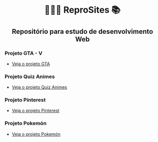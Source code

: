 <h1 align="center">👨🏼‍💻 ReproSites 📚</h1>

<h2 align="center">Repositório para estudo de desenvolvimento Web</h3>

### Projeto GTA - V
+ <a href="https://gabrielygor.github.io/ReproSites/Dev-em-Dobro/projeto-site-gta/index.html" target="_blank">Veja o projeto GTA</a>



### Projeto Quiz Animes
+ <a href="https://gabrielygor.github.io/ReproSites/Rocketseat/Projeto-Quiz/index.html" target="_blank">Veja o projeto Quiz Animes</a>



### Projeto Pinterest
+ <a href="https://gabrielygor.github.io/ReproSites/Rocketseat/Pinterest/index.html" target="_blank"> Veja o projeto Pinterest</a>



### Projeto Pokemón
+ <a href="https://gabrielygor.github.io/ReproSites/Dev-em-Dobro/projeto-pokemon/index.html" target="_blank"> Veja o projeto Pokemón</a>